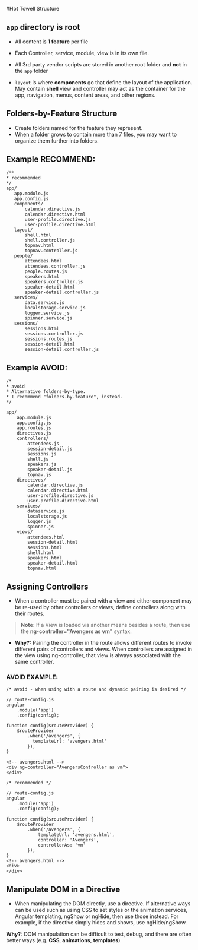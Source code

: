 #Hot Towell Structure

## ``app`` directory is root

- All content is **1 feature** per file
- Each Controller, service, module, view is in its own file.
- All 3rd party vendor scripts are stored in another root folder and **not** in the ``app`` folder

- ``layout`` is where **components** go that define the layout of the application. May contain **shell** view and controller may act as the container for the app, navigation, menus, content areas, and other regions.

## Folders-by-Feature Structure
- Create folders named for the feature they represent. 
- When a folder grows to contain more than 7 files, you may want to organize them further into folders.
 

## Example RECOMMEND:
 ```
 /**
 * recommended
 */
 app/
    app.module.js
    app.config.js
    components/
        calendar.directive.js
        calendar.directive.html
        user-profile.directive.js
        user-profile.directive.html
    layout/
        shell.html
        shell.controller.js
        topnav.html
        topnav.controller.js
    people/
        attendees.html
        attendees.controller.js
        people.routes.js
        speakers.html
        speakers.controller.js
        speaker-detail.html
        speaker-detail.controller.js
    services/
        data.service.js
        localstorage.service.js
        logger.service.js
        spinner.service.js
    sessions/
        sessions.html
        sessions.controller.js
        sessions.routes.js
        session-detail.html
        session-detail.controller.js
 ```

## Example AVOID:
```
/*
* avoid
* Alternative folders-by-type.
* I recommend "folders-by-feature", instead.
*/

app/
    app.module.js
    app.config.js
    app.routes.js
    directives.js
    controllers/
        attendees.js
        session-detail.js
        sessions.js
        shell.js
        speakers.js
        speaker-detail.js
        topnav.js
    directives/
        calendar.directive.js
        calendar.directive.html
        user-profile.directive.js
        user-profile.directive.html
    services/
        dataservice.js
        localstorage.js
        logger.js
        spinner.js
    views/
        attendees.html
        session-detail.html
        sessions.html
        shell.html
        speakers.html
        speaker-detail.html
        topnav.html
```


## Assigning Controllers

- When a controller must be paired with a view and either component may be re-used by other controllers or views, define controllers along with their routes.

>**Note:** If a View is loaded via another means besides a route, then use the **ng-controller="Avengers as vm"** syntax.

- **Why?:** Pairing the controller in the route allows different routes to invoke different pairs of controllers and views. When controllers are assigned in the view using ng-controller, that view is always associated with the same controller.

### AVOID EXAMPLE:
```
/* avoid - when using with a route and dynamic pairing is desired */

// route-config.js
angular
    .module('app')
    .config(config);

function config($routeProvider) {
    $routeProvider
        .when('/avengers', {
          templateUrl: 'avengers.html'
        });
}
```

```
<!-- avengers.html -->
<div ng-controller="AvengersController as vm">
</div>
```

```
/* recommended */

// route-config.js
angular
    .module('app')
    .config(config);

function config($routeProvider) {
    $routeProvider
        .when('/avengers', {
            templateUrl: 'avengers.html',
            controller: 'Avengers',
            controllerAs: 'vm'
        });
}
<!-- avengers.html -->
<div>
</div>
```


## Manipulate DOM in a Directive

- When manipulating the DOM directly, use a directive. If alternative ways can be used such as using CSS to set styles or the animation services, Angular templating, ngShow or ngHide, then use those instead. For example, if the directive simply hides and shows, use ngHide/ngShow.

**Why?:** DOM manipulation can be difficult to test, debug, and there are often better ways (e.g. **CSS**, **animations**, **templates**)


## 

